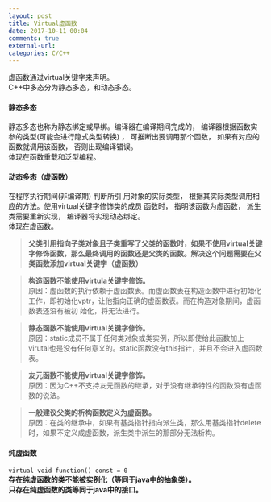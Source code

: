 ```yaml
---
layout: post
title: Virtual虚函数
date: 2017-10-11 00:04
comments: true
external-url:
categories: C/C++
---
```


  虚函数通过virtual关键字来声明。  
C++中多态分为静态多态，和动态多态。  
#### 静态多态
静态多态也称为静态绑定或早绑。编译器在编译期间完成的， 编译器根据函数实参的类型(可能会进行隐式类型转换) ， 可推断出要调用那个函数， 如果有对应的函数就调用该函数， 否则出现编译错误。  
体现在函数重载和泛型编程。  
#### 动态多态（虚函数） 
在程序执行期间(非编译期) 判断所引 用对象的实际类型， 根据其实际类型调用相应的方法。使用virtual关键字修饰类的成员 函数时， 指明该函数为虚函数， 派生类需要重新实现， 编译器将实现动态绑定。  
体现在虚函数。  

> **父类引用指向子类对象且子类重写了父类的函数时，如果不使用virtual关键字修饰函数，那么最终调用的函数还是父类的函数。解决这个问题需要在父类函数添加virtual关键字（虚函数）**

> **构造函数不能使用virtula关键字修饰。**  
 原因：虚函数的执行依赖于虚函数表。而虚函数表在构造函数中进行初始化工作，即初始化vptr，让他指向正确的虚函数表。而在构造对象期间，虚函数表还没有被初 始化，将无法进行。 
 
 > **静态函数不能使用virtual关键字修饰。**  
 原因：static成员不属于任何类对象或类实例，所以即使给此函数加上virutal也是没有任何意义的。static函数没有this指针，并且不会进入虚函数表。
 
 > **友元函数不能使用virtual关键字修饰。**  
 原因：因为C++不支持友元函数的继承，对于没有继承特性的函数没有虚函数的说法。
 
 > **一般建议父类的析构函数定义为虚函数。**  
 原因：在类的继承中，如果有基类指针指向派生类，那么用基类指针delete时，如果不定义成虚函数，派生类中派生的那部分无法析构。
 
#### 纯虚函数  
`virtual void function() const = 0`  
**存在纯虚函数的类不能被实例化（等同于java中的抽象类）。**  
**只存在纯虚函数的类等同于java中的接口。**